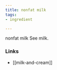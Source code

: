 ```yaml
---
title: nonfat milk
tags:
- ingredient

---
```

nonfat milk See milk.

### Links

* [[milk-and-cream]]

